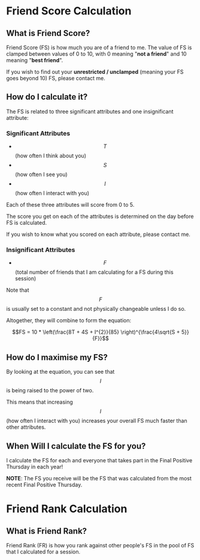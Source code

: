 # Friend Score Calculation

## What is Friend Score?

Friend Score (FS) is how much you are of a friend to me. The value of FS is clamped between values of
0 to 10, with 0 meaning "**not a friend**" and 10 meaning "**best friend**".

If you wish to find out your **unrestricted / unclamped** (meaning your FS goes beyond 10) FS, please contact me.

## How do I calculate it?

The FS is related to three significant attributes and one insignificant attribute:

### Significant Attributes

- $$T$$ (how often I think about you)
- $$S$$ (how often I see you)
- $$I$$ (how often I interact with you)

Each of these three attributes will score from 0 to 5.

The score you get on each of the attributes is determined on the day before FS is calculated.

If you wish to know what you scored on each attribute, please contact me.

### Insignificant Attributes

- $$F$$ (total number of friends that I am calculating for a FS during this session)

Note that $$F$$ is usually set to a constant and not physically changeable unless I do so.

Altogether, they will combine to form the equation:

$$FS = 10 * \left(\frac{8T + 4S + I^{2}}{85} \right)^{\frac{4\sqrt{S + 5}}{F}}$$

## How do I maximise my FS?

By looking at the equation, you can see that $$I$$ is being raised to the power of two.

This means that increasing $$I$$ (how often I interact with you) increases your overall FS much faster than other attributes.

## When Will I calculate the FS for you?

I calculate the FS for each and everyone that takes part in the Final Positive Thursday in each year!

**NOTE**: The FS you receive will be the FS that was calculated from the most recent Final Positive Thursday.

# Friend Rank Calculation

## What is Friend Rank?

Friend Rank (FR) is how you rank against other people's FS in the pool of FS that I calculated for a session.
